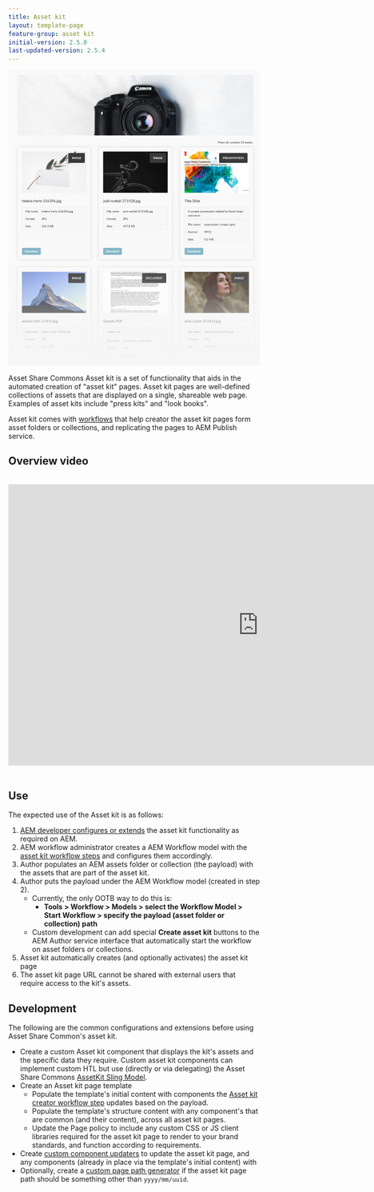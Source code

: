 ```yaml
---
title: Asset kit 
layout: template-page
feature-group: asset kit
initial-version: 2.5.0
last-updated-version: 2.5.4
---
```


![Asset kit](./images/main.png)
 
Asset Share Commons Asset kit  is a set of functionality that aids in the automated creation of "asset kit" pages. Asset kit pages are well-defined collections of assets that are displayed on a single, shareable web page. Examples of asset kits include "press kits" and "look books".

Asset kit comes with [workflows](../workflows/index.md) that help creator the asset kit pages form asset folders or collections, and replicating the pages to AEM Publish service.


## Overview video

<iframe title="Adobe Video Publishing Cloud Player" width="1000px" height="563px" style="margin: 1rem auto;" src="https://video.tv.adobe.com/v/3415467/?learn=on&quality=12" frameborder="0" webkitallowfullscreen mozallowfullscreen allowfullscreen scrolling="no"></iframe>

## Use

The expected use of the Asset kit is as follows:

1.  [AEM developer configures or extends](#developer) the asset kit functionality as required on AEM.
1.  AEM workflow administrator creates a AEM Workflow model with the [asset kit workflow steps](../workflows/index.md) and configures them accordingly.
1.  Author populates an AEM assets folder or collection (the payload) with the assets that are part of the asset kit.
1.  Author puts the payload under the AEM Workflow model (created in step 2).
    + Currently, the only OOTB way to do this is:
       + __Tools > Workflow > Models > select the Workflow Model > Start Workflow > specify the payload (asset folder or collection) path__
    + Custom development can add special __Create asset kit__ buttons to the AEM Author service interface that automatically start the workflow on asset folders or collections.
1.  Asset kit automatically creates (and optionally activates) the asset kit page
1.  The asset kit page URL cannot be shared with external users that require access to the kit's assets.

## Development

The following are the common configurations and extensions before using Asset Share Common's asset kit.

+   Create a custom Asset kit component that displays the kit's assets and the specific data they require. Custom asset kit components can implement custom HTL but use (directly or via delegating) the Asset Share Commons [AssetKit Sling Model](https://javadoc.io/static/com.adobe.aem.commons/assetshare.core/2.5.4/com/adobe/aem/commons/assetshare/components/assetkit/AssetKit.html).
+   Create an Asset kit page template
    + Populate the template's initial content with components the [Asset kit creator workflow step](../workflows/index.md#asset-kit-creator) updates based on the payload.
    + Populate the template's structure content with any component's that are common (and their content), across all asset kit pages.
    + Update the Page policy to include any custom CSS or JS client libraries required for the asset kit page to render to your brand standards, and function according to requirements.
+   Create [custom component updaters](../workflows/index.md#custom-component-updaters) to update the asset kit page, and any components (already in place via the template's initial content) with 
+   Optionally, create a [custom page path generator](../workflows/index.md/#custom-page-path-generators) if the asset kit page path should be something other than `yyyy/mm/uuid`.
